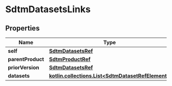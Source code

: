 
# SdtmDatasetsLinks

## Properties
| Name | Type | Description | Notes |
| ------------ | ------------- | ------------- | ------------- |
| **self** | [**SdtmDatasetsRef**](SdtmDatasetsRef.md) |  |  [optional] |
| **parentProduct** | [**SdtmProductRef**](SdtmProductRef.md) |  |  [optional] |
| **priorVersion** | [**SdtmDatasetsRef**](SdtmDatasetsRef.md) |  |  [optional] |
| **datasets** | [**kotlin.collections.List&lt;SdtmDatasetRefElement&gt;**](SdtmDatasetRefElement.md) |  |  [optional] |



